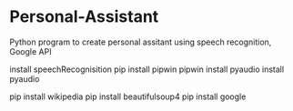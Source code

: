 # Personal-Assistant
Python program to create personal assitant using speech recognition, Google API


install speechRecognisition
pip install pipwin
pipwin install pyaudio
install pyaudio

pip install wikipedia
pip install beautifulsoup4
pip install google
